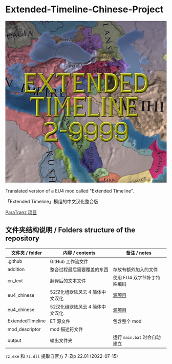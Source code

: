 # Extended-Timeline-Chinese-Project

![et](extended_timeline.jpg)

Translated version of a EU4 mod called "Extended Timeline".

「Extended Timeline」模组的中文汉化整合版

[ParaTranz 项目](https://paratranz.cn/projects/5342/)

## 文件夹结构说明 / Folders structure of the repository

|文件夹 / folder|内容 / contents|备注 / notes|
|--------------|---------------|-----------|
|.github|GitHub 工作流文件||
|addition|整合过程最后需要覆盖的东西|存放有额外加入的文件|
|cn_text|翻译后的文本文件|使用 EU4 双字节补丁特殊编码|
|eu4_chinese|52汉化组欧陆风云 4 简体中文汉化|[源项目](https://paratranz.cn/projects/2)|
|eu4_chinese|52汉化组欧陆风云 4 简体中文汉化|[源项目](https://paratranz.cn/projects/2)|
|ExtendedTimeline|ET 源文件|包含整个 mod|
|mod_descriptor|mod 描述符文件||
|output|输出文件夹|运行 ```main.bat``` 时会自动建立|

```7z.exe``` 和 ```7z.dll``` 提取自官方 7-Zip 22.01 (2022-07-15) 
